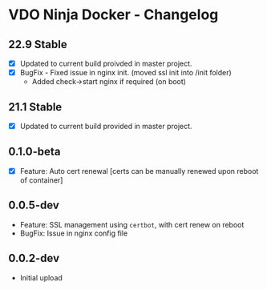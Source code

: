 # VDO Ninja Docker - Changelog

## 22.9 Stable

- [x] Updated to current build proivded in master project.
- [x] BugFix - Fixed issue in nginx init. (moved ssl init into /init folder)
    - Added check->start nginx if required (on boot)

## 21.1 Stable

- [x] Updated to current build provided in master project.

## 0.1.0-beta

- [x] Feature: Auto cert renewal [certs can be manually renewed upon reboot of container]
## 0.0.5-dev

- Feature: SSL management using `certbot`, with cert renew on reboot
- BugFix: Issue in nginx config file
## 0.0.2-dev

- Initial upload
